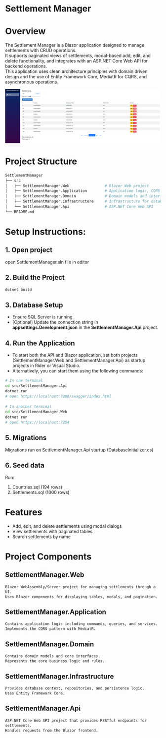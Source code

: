 # Settlement Manager

# Overview
The Settlement Manager is a Blazor application designed to manage settlements with CRUD operations. <br>
It supports paginated views of settlements, modal-based add, edit, and delete functionality, and integrates with an ASP.NET Core Web API for backend operations. <br>
This application uses clean architecture principles with domain driven design and the use of Entity Framework Core, MediatR for CQRS, and asynchronous operations.

![image alt](https://github.com/AlanEmersic/SettlementManager/blob/02d08ff70fd104ad8a316ed181a23155b6c39199/images/image.png)

# Project Structure
```bash
SettlementManager
├── src
│   ├── SettlementManager.Web                # Blazor Web project
│   ├── SettlementManager.Application        # Application logic, CQRS handlers
│   ├── SettlementManager.Domain             # Domain models and interfaces
│   ├── SettlementManager.Infrastructure     # Infrastructure for database and repositories
│   └── SettlementManager.Api                # ASP.NET Core Web API
└── README.md
```

# Setup Instructions:

## 1. Open project
open SettlementManager.sln file in editor

## 2. Build the Project
```bash
dotnet build
```

## 3. Database Setup
- Ensure SQL Server is running.
- [Optional] Update the connection string in <b>appsettings.Development.json</b> in the <b>SettlementManager.Api</b> project.

## 4. Run the Application
- To start both the API and Blazor application, set both projects (SettlementManager.Web and SettlementManager.Api) as startup projects in Rider or Visual Studio.
- Alternatively, you can start them using the following commands:
```bash
# In one terminal
cd src/SettlementManager.Api
dotnet run
# open https://localhost:7288/swagger/index.html

# In another terminal
cd src/SettlementManager.Web
dotnet run
# open https://localhost:7254
```

## 5. Migrations
Migrations run on SettlementManager.Api startup (DatabaseInitializer.cs)

## 6. Seed data
Run:
1. Countries.sql (194 rows)
2. Settlements.sql (1000 rows)

# Features
- Add, edit, and delete settlements using modal dialogs
- View settlements with paginated tables
- Search settlements by name

# Project Components
## SettlementManager.Web
    Blazor WebAssembly/Server project for managing settlements through a UI.
    Uses Blazor components for displaying tables, modals, and pagination.

## SettlementManager.Application
    Contains application logic including commands, queries, and services.
    Implements the CQRS pattern with MediatR.

## SettlementManager.Domain
    Contains domain models and core interfaces.
    Represents the core business logic and rules.

## SettlementManager.Infrastructure
    Provides database context, repositories, and persistence logic.
    Uses Entity Framework Core.

## SettlementManager.Api
    ASP.NET Core Web API project that provides RESTful endpoints for settlements.
    Handles requests from the Blazor frontend.